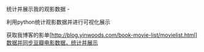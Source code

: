 统计并展示我的观影数据 -

利用python统计观影数据并进行可视化展示

获取我博客的影单[http://blog.yinwoods.com/book-movie-list/movielist.html]数据并同步豆瓣电影数据，统计并展示
